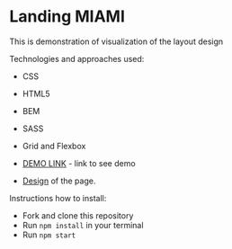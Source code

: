 # Landing MIAMI

This is demonstration of visualization of the layout design

Technologies and approaches used: 

- CSS
- HTML5
- BEM
- SASS
- Grid and Flexbox


- [DEMO LINK](https://AndriyNikorych.github.io/Miami_project/) - link to see demo 
- [Design](https://AndriyNikorych.github.io/Miami_project/) of the page.

Instructions how to install:

- Fork and clone this repository
- Run `npm install` in your terminal
- Run `npm start`